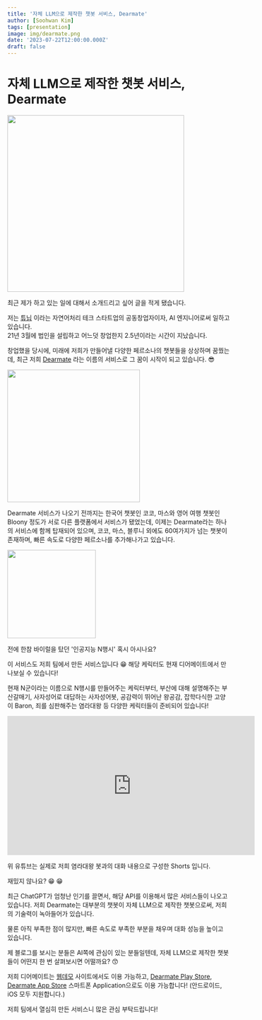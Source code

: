 ```yaml
---
title: '자체 LLM으로 제작한 챗봇 서비스, Dearmate'
author: [Soohwan Kim]
tags: [presentation]
image: img/dearmate.png
date: '2023-07-22T12:00:00.000Z'
draft: false
---
```


# 자체 LLM으로 제작한 챗봇 서비스, Dearmate
  
<img src="https://github.com/sooftware/sooftware.io/assets/42150335/7aa6cb0a-60e9-4558-bfbd-91eb8e8771fe" height=400>
  
최근 제가 하고 있는 일에 대해서 소개드리고 싶어 글을 적게 됐습니다.  
  
저는 [튜닙](https://www.tunib.ai/) 이라는 자연어처리 테크 스타트업의 공동창업자이자, AI 엔지니어로써 일하고 있습니다.  
21년 3월에 법인을 설립하고 어느덧 창업한지 2.5년이라는 시간이 지났습니다.  
  
창업했을 당시에, 미래에 저희가 만들어낼 다양한 페르소나의 챗봇들을 상상하며 꿈꿨는데, 
최근 저희 [Dearmate](https://dearmate.ai/) 라는 이름의 서비스로 그 꿈이 시작이 되고 있습니다. 😎  
  
<img src="https://github.com/sooftware/sooftware.io/assets/42150335/f50359b5-2cc4-4cbb-b83f-bf68357395e1" height="300">
  
Dearmate 서비스가 나오기 전까지는 한국어 챗봇인 코코, 마스와 영어 여행 챗봇인 Bloony 정도가 서로 다른 플랫폼에서 서비스가 됐었는데, 
이제는 Dearmate라는 하나의 서비스에 함께 탑재되어 있으며, 코코, 마스, 블루니 외에도 60여가지가 넘는 챗봇이 존재하며, 
빠른 속도로 다양한 페르소나를 추가해나가고 있습니다.  
  
<img src="https://github.com/sooftware/sooftware.io/assets/42150335/bdea6bf5-577a-44bc-a1fe-f45c5db80813" height="200">
  
전에 한참 바이럴을 탔던 '인공지능 N행시' 혹시 아시나요?
  
이 서비스도 저희 팀에서 만든 서비스입니다 😁 해당 케릭터도 현재 디어메이트에서 만나보실 수 있습니다! 
  
현재 N군이라는 이름으로 N행시를 만들어주는 케릭터부터, 부산에 대해 설명해주는 부산갈매기, 사자성어로 대답하는 
사자성어봇, 공감력이 뛰어난 왕공감, 잡학다식한 고양이 Baron, 죄를 심판해주는 염라대왕 등 다양한 케릭터들이 준비되어 있습니다!
  
<iframe width="560" height="315" src="https://youtube.com/shorts/UmI14JEyxD4?feature=share" title="YouTube video player" frameborder="0" allow="accelerometer; autoplay; clipboard-write; encrypted-media; gyroscope; picture-in-picture" allowfullscreen></iframe>
  
위 유튜브는 실제로 저희 염라대왕 봇과의 대화 내용으로 구성한 Shorts 입니다.  
  
재밌지 않나요? 😁 😁   
  
최근 ChatGPT가 엄청난 인기를 끌면서, 해당 API를 이용해서 많은 서비스들이 나오고 있습니다. 
저희 Dearmate는 대부분의 챗봇이 자체 LLM으로 제작한 챗봇으로써, 저희의 기술력이 녹아들어가 있습니다.  
  
물론 아직 부족한 점이 많지만, 빠른 속도로 부족한 부분을 채우며 대화 성능을 높이고 있습니다.  
  
제 블로그를 보시는 분들은 AI쪽에 관심이 있는 분들일텐데, 자체 LLM으로 제작한 챗봇들이 어떤지 
한 번 살펴보시면 어떨까요? 😙
  
저희 디어메이트는 [웹데모](https://demo.dearmate.ai/) 사이트에서도 이용 가능하고, 
[Dearmate Play Store](https://play.google.com/store/apps/details?id=ai.tunib.dearmate&hl=ko), [Dearmate App Store](https://apps.apple.com/kr/app/dearmate-%EC%B1%97%EB%B4%87-%EC%B9%9C%EA%B5%AC%EB%93%A4%EA%B3%BC%EC%9D%98-%EA%B3%B5%EA%B0%90-%EB%8C%80%ED%99%94/id6444549452) 
스마트폰 Application으로도 이용 가능합니다! (안드로이드, iOS 모두 지원합니다.)
  
저희 팀에서 열심히 만든 서비스니 많은 관심 부탁드립니다!
  